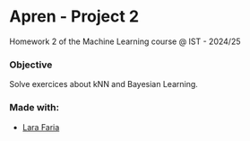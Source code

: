 # Apren - Project 2
Homework 2 of the Machine Learning course @ IST - 2024/25

### Objective
Solve exercices about kNN and Bayesian Learning.

### Made with:
- [Lara Faria](https://github.com/lara-gfaria)
